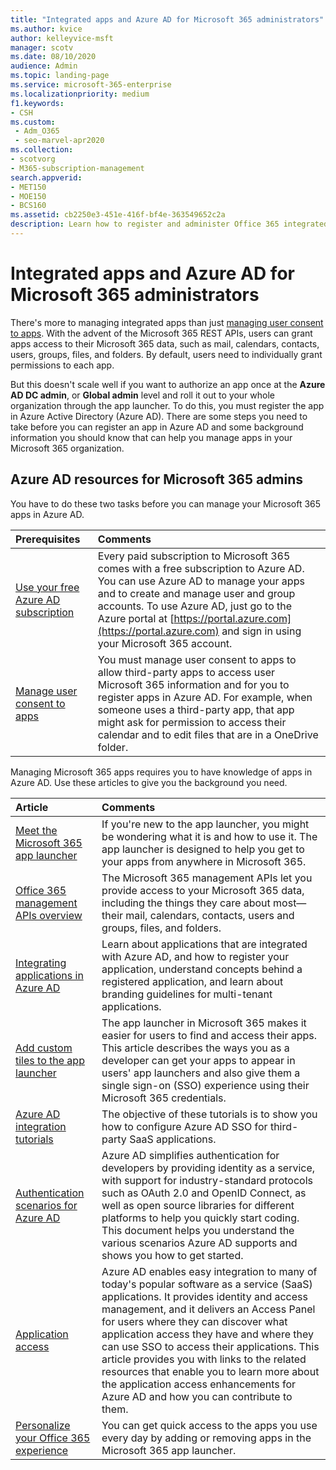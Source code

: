 ```yaml
---
title: "Integrated apps and Azure AD for Microsoft 365 administrators"
ms.author: kvice
author: kelleyvice-msft
manager: scotv
ms.date: 08/10/2020
audience: Admin
ms.topic: landing-page
ms.service: microsoft-365-enterprise
ms.localizationpriority: medium
f1.keywords:
- CSH
ms.custom: 
 - Adm_O365
 - seo-marvel-apr2020
ms.collection: 
- scotvorg
- M365-subscription-management
search.appverid:
- MET150
- MOE150
- BCS160
ms.assetid: cb2250e3-451e-416f-bf4e-363549652c2a
description: Learn how to register and administer Office 365 integrated Apps in Azure AD, allowing for app authorizations at the **Azure AD DC admin**, or **Global admin** level.
---
```


# Integrated apps and Azure AD for Microsoft 365 administrators

There's more to managing integrated apps than just [managing user consent to apps](../admin/misc/user-consent.md). With the advent of the Microsoft 365 REST APIs, users can grant apps access to their Microsoft 365 data, such as mail, calendars, contacts, users, groups, files, and folders. By default, users need to individually grant permissions to each app. 

But this doesn't scale well if you want to authorize an app once at the **Azure AD DC admin**, or **Global admin** level and roll it out to your whole organization through the app launcher. To do this, you must register the app in Azure Active Directory (Azure AD). There are some steps you need to take before you can register an app in Azure AD and some background information you should know that can help you manage apps in your Microsoft 365 organization.
  
## Azure AD resources for Microsoft 365 admins

You have to do these two tasks before you can manage your Microsoft 365 apps in Azure AD.
  
|Prerequisites|Comments|
|:-----|:-----|
|[Use your free Azure AD subscription](../compliance/use-your-free-azure-ad-subscription-in-office-365.md) <br/> |Every paid subscription to Microsoft 365 comes with a free subscription to Azure AD. You can use Azure AD to manage your apps and to create and manage user and group accounts. To use Azure AD, just go to the Azure portal at [https://portal.azure.com](https://portal.azure.com) and sign in using your Microsoft 365 account.  <br/> |
|[Manage user consent to apps](../admin/misc/user-consent.md) <br/> |You must manage user consent to apps to allow third-party apps to access user Microsoft 365 information and for you to register apps in Azure AD. For example, when someone uses a third-party app, that app might ask for permission to access their calendar and to edit files that are in a OneDrive folder.  <br/> |
   
Managing Microsoft 365 apps requires you to have knowledge of apps in Azure AD. Use these articles to give you the background you need.
  
|Article|Comments|
|:-----|:-----|
|[Meet the Microsoft 365 app launcher](https://support.microsoft.com/office/meet-the-microsoft-365-app-launcher-79f12104-6fed-442f-96a0-eb089a3f476a) <br/> |If you're new to the app launcher, you might be wondering what it is and how to use it. The app launcher is designed to help you get to your apps from anywhere in Microsoft 365.  <br/> |
|[Office 365 management APIs overview](/office/office-365-management-api/office-365-management-apis-overview) <br/> |The Microsoft 365 management APIs let you provide access to your Microsoft 365 data, including the things they care about most—their mail, calendars, contacts, users and groups, files, and folders. <br/> |
|[Integrating applications in Azure AD](/azure/active-directory/develop/quickstart-v1-add-azure-ad-app) <br/> | Learn about applications that are integrated with Azure AD, and how to register your application, understand concepts behind a registered application, and learn about branding guidelines for multi-tenant applications.  <br/> |
|[Add custom tiles to the app launcher](/office365/admin/manage/customize-the-app-launcher)  <br/> |The app launcher in Microsoft 365 makes it easier for users to find and access their apps. This article describes the ways you as a developer can get your apps to appear in users' app launchers and also give them a single sign-on (SSO) experience using their Microsoft 365 credentials.  <br/> |
|[Azure AD integration tutorials](/azure/active-directory/saas-apps/tutorial-list) <br/> |The objective of these tutorials is to show you how to configure Azure AD SSO for third-party SaaS applications.  <br/> |
|[Authentication scenarios for Azure AD](/azure/active-directory/develop/authentication-vs-authorization) <br/> |Azure AD simplifies authentication for developers by providing identity as a service, with support for industry-standard protocols such as OAuth 2.0 and OpenID Connect, as well as open source libraries for different platforms to help you quickly start coding. This document helps you understand the various scenarios Azure AD supports and shows you how to get started.  <br/> |
|[Application access](/azure/active-directory/manage-apps/what-is-access-management) <br/> |Azure AD enables easy integration to many of today's popular software as a service (SaaS) applications. It provides identity and access management, and it delivers an Access Panel for users where they can discover what application access they have and where they can use SSO to access their applications. This article provides you with links to the related resources that enable you to learn more about the application access enhancements for Azure AD and how you can contribute to them.  <br/> |
|[Personalize your Office 365 experience](https://support.microsoft.com/office/personalize-your-office-365-experience-eb34a21b-52fa-4fbf-a8d5-146132242985) <br/> |You can get quick access to the apps you use every day by adding or removing apps in the Microsoft 365 app launcher.  <br/> |
